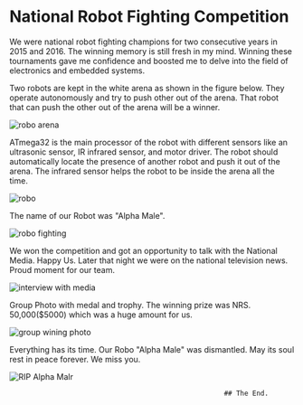 # National Robot Fighting Competition

We were  national robot fighting champions for two consecutive years in 2015 and 2016. The winning memory is still fresh in my mind. Winning these tournaments gave me confidence and boosted me to delve into the field of electronics and embedded systems.

Two robots are kept in the white arena as shown in the figure below. They operate autonomously and try to push other out of the arena. That robot that can push the other out of the arena will be a winner. 

![robo arena](https://user-images.githubusercontent.com/48818645/209402192-ea78d392-c27e-4474-be07-94eb8b0635cf.PNG)

ATmega32 is the main processor of the robot with different sensors like an ultrasonic sensor,  IR infrared sensor, and motor driver. The robot should automatically locate the presence of another robot and push it out of the arena. The infrared sensor helps the robot to be inside the arena all the time. 

![robo](https://user-images.githubusercontent.com/48818645/209404215-db5e2547-776e-45f8-afd1-f388fa6c1897.PNG)

The name of our Robot was "Alpha Male". 


![robo fighting](https://user-images.githubusercontent.com/48818645/209406348-ba2bf745-0976-42b5-ac35-299cb3d6e5af.PNG)

We won the competition and got an opportunity to talk with the National Media. Happy Us. Later that night we were on the national television news. Proud moment for our team. 

![interview with media](https://user-images.githubusercontent.com/48818645/209406841-50ac6985-1ec7-47c8-816c-ed57cd9dd31d.PNG)

Group Photo with medal and trophy. The winning prize was NRS. 50,000($5000) which was a huge amount for us. 


![group wining photo](https://user-images.githubusercontent.com/48818645/209407235-e31da771-f88e-4106-9d61-71d9b84f6613.PNG)


Everything has its time. Our Robo "Alpha Male"  was dismantled. May its soul rest in peace forever.  We miss you. 

![RIP Alpha Malr](https://user-images.githubusercontent.com/48818645/209407791-ba5825fe-7972-461c-ad66-400b596c9da9.PNG)


                                                         ## The End.
